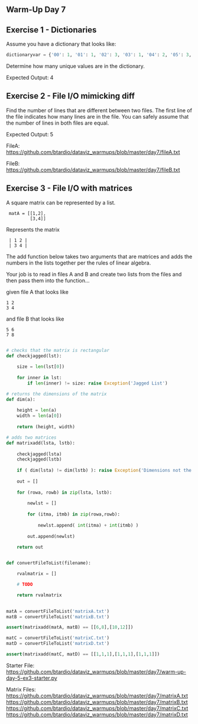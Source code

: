 ## Warm-Up Day 7


## Exercise 1 - Dictionaries

Assume you have a dictionary that looks like:

```python
dictionaryvar = {'00': 1, '01': 1, '02': 3, '03': 1, '04': 2, '05': 3, '06': 7}
```

Determine how many unique values are in the dictionary.

Expected Output: 4


## Exercise 2 - File I/O mimicking diff

Find the number of lines that are different between two files. The first line of the file indicates how many lines are in the file. You can safely assume that the number of lines in both files are equal.

Expected Output: 5

FileA:
https://github.com/btardio/dataviz_warmups/blob/master/day7/fileA.txt

FileB:
https://github.com/btardio/dataviz_warmups/blob/master/day7/fileB.txt

## Exercise 3 - File I/O with matrices

A square matrix can be represented by a list.

```
 matA = [[1,2],
         [3,4]] 
```
Represents the matrix 

```
 | 1 2 |
 | 3 4 |
```
The add function below takes two arguments that are matrices and adds the numbers in the lists together per the rules of linear algebra. 

Your job is to read in files A and B and create two lists from the files and then pass them into the function...

given file A that looks like

```
1 2
3 4
```
and file B that looks like
```
5 6
7 8
```

```python

# checks that the matrix is rectangular
def checkjagged(lst):
    
    size = len(lst[0])
    
    for inner in lst:
        if len(inner) != size: raise Exception('Jagged List')

# returns the dimensions of the matrix
def dim(a):
    
    height = len(a)
    width = len(a[0])
    
    return (height, width)

# adds two matrices
def matrixadd(lsta, lstb):
    
    checkjagged(lsta)
    checkjagged(lstb)
    
    if ( dim(lsta) != dim(lstb) ): raise Exception('Dimensions not the same.')
    
    out = []
    
    for (rowa, rowb) in zip(lsta, lstb):
        
        newlst = []
        
        for (itma, itmb) in zip(rowa,rowb):
            
            newlst.append( int(itma) + int(itmb) )
            
        out.append(newlst)
        
    return out


def convertFileToList(filename):

    rvalmatrix = []

    # TODO

    return rvalmatrix
    

matA = convertFileToList('matrixA.txt')
matB = convertFileToList('matrixB.txt')

assert(matrixadd(matA, matB) == [[6,8],[10,12]])

matC = convertFileToList('matrixC.txt')
matD = convertFileToList('matrixD.txt')

assert(matrixadd(matC, matD) == [[1,1,1],[1,1,1],[1,1,1]])
```

Starter File:
https://github.com/btardio/dataviz_warmups/blob/master/day7/warm-up-day-5-ex3-starter.py

Matrix Files:
https://github.com/btardio/dataviz_warmups/blob/master/day7/matrixA.txt
https://github.com/btardio/dataviz_warmups/blob/master/day7/matrixB.txt
https://github.com/btardio/dataviz_warmups/blob/master/day7/matrixC.txt
https://github.com/btardio/dataviz_warmups/blob/master/day7/matrixD.txt




